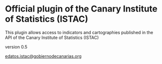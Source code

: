 Official plugin of the Canary Institute of Statistics (ISTAC)
=============================================================

This plugin allows access to indicators and cartographies published in the API of the Canary Institute of Statistics (ISTAC)

version 0.5

edatos.istac@gobiernodecanarias.org
